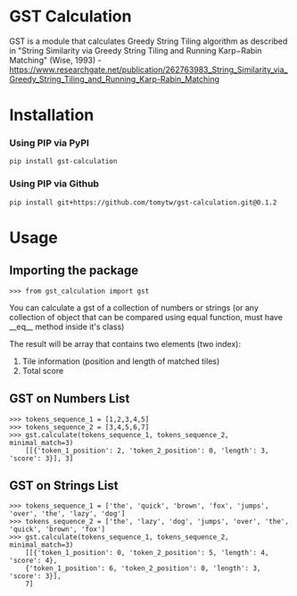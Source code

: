 # GST Calculation
GST is a module that calculates Greedy String Tiling algorithm as described in "String Similarity via Greedy String Tiling and Running Karp−Rabin Matching" (Wise, 1993) - https://www.researchgate.net/publication/262763983_String_Similarity_via_Greedy_String_Tiling_and_Running_Karp-Rabin_Matching

# Installation
### Using PIP via PyPI
```
pip install gst-calculation
```
### Using PIP via Github
```
pip install git+https://github.com/tomytw/gst-calculation.git@0.1.2
```

# Usage

## Importing the package
```
>>> from gst_calculation import gst
```
You can calculate a gst of a collection of numbers or strings (or any collection of object that can be compared using equal function, must have \_\_eq\_\_ method inside it's class)

The result will be array that contains two elements (two index):
1. Tile information (position and length of matched tiles)
2. Total score
## GST on Numbers List
```
>>> tokens_sequence_1 = [1,2,3,4,5]
>>> tokens_sequence_2 = [3,4,5,6,7]
>>> gst.calculate(tokens_sequence_1, tokens_sequence_2, minimal_match=3)
    [[{'token_1_position': 2, 'token_2_position': 0, 'length': 3, 'score': 3}], 3]
```
## GST on Strings List
```
>>> tokens_sequence_1 = ['the', 'quick', 'brown', 'fox', 'jumps', 'over', 'the', 'lazy', 'dog']
>>> tokens_sequence_2 = ['the', 'lazy', 'dog', 'jumps', 'over', 'the', 'quick', 'brown', 'fox']
>>> gst.calculate(tokens_sequence_1, tokens_sequence_2, minimal_match=3)
    [[{'token_1_position': 0, 'token_2_position': 5, 'length': 4, 'score': 4},
    {'token_1_position': 6, 'token_2_position': 0, 'length': 3, 'score': 3}],
    7]
```



